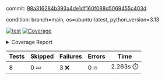 commit: [98a316284b393a4de1df160f088d5069455c403d](https://github.com/rcmdnk/hydra-utils/tree/98a316284b393a4de1df160f088d5069455c403d)

condition: branch=main, os=ubuntu-latest, python_version=3.13

[![test](https://github.com/rcmdnk/hydra-utils/actions/workflows/test.yml/badge.svg)](https://github.com/rcmdnk/hydra-utils/actions/runs/12983639973)
<a href="https://github.com/rcmdnk/hydra-utils/blob/98a316284b393a4de1df160f088d5069455c403d/README.md"><img alt="Coverage" src="https://img.shields.io/badge/Coverage-71%25-yellow.svg" /></a><details><summary>Coverage Report </summary><table><tr><th>File</th><th>Stmts</th><th>Miss</th><th>Cover</th><th>Missing</th></tr><tbody><tr><td colspan="5"><b>src/hydra_utils</b></td></tr><tr><td>&nbsp; &nbsp;<a href="https://github.com/rcmdnk/hydra-utils/blob/98a316284b393a4de1df160f088d5069455c403d/src/hydra_utils/utils.py">utils.py</a></td><td>186</td><td>58</td><td>69%</td><td><a href="https://github.com/rcmdnk/hydra-utils/blob/98a316284b393a4de1df160f088d5069455c403d/src/hydra_utils/utils.py#L12">12</a>, <a href="https://github.com/rcmdnk/hydra-utils/blob/98a316284b393a4de1df160f088d5069455c403d/src/hydra_utils/utils.py#L20-L25">20&ndash;25</a>, <a href="https://github.com/rcmdnk/hydra-utils/blob/98a316284b393a4de1df160f088d5069455c403d/src/hydra_utils/utils.py#L34-L37">34&ndash;37</a>, <a href="https://github.com/rcmdnk/hydra-utils/blob/98a316284b393a4de1df160f088d5069455c403d/src/hydra_utils/utils.py#L47">47</a>, <a href="https://github.com/rcmdnk/hydra-utils/blob/98a316284b393a4de1df160f088d5069455c403d/src/hydra_utils/utils.py#L75-L77">75&ndash;77</a>, <a href="https://github.com/rcmdnk/hydra-utils/blob/98a316284b393a4de1df160f088d5069455c403d/src/hydra_utils/utils.py#L83-L84">83&ndash;84</a>, <a href="https://github.com/rcmdnk/hydra-utils/blob/98a316284b393a4de1df160f088d5069455c403d/src/hydra_utils/utils.py#L106">106</a>, <a href="https://github.com/rcmdnk/hydra-utils/blob/98a316284b393a4de1df160f088d5069455c403d/src/hydra_utils/utils.py#L108">108</a>, <a href="https://github.com/rcmdnk/hydra-utils/blob/98a316284b393a4de1df160f088d5069455c403d/src/hydra_utils/utils.py#L132">132</a>, <a href="https://github.com/rcmdnk/hydra-utils/blob/98a316284b393a4de1df160f088d5069455c403d/src/hydra_utils/utils.py#L135-L136">135&ndash;136</a>, <a href="https://github.com/rcmdnk/hydra-utils/blob/98a316284b393a4de1df160f088d5069455c403d/src/hydra_utils/utils.py#L153-L156">153&ndash;156</a>, <a href="https://github.com/rcmdnk/hydra-utils/blob/98a316284b393a4de1df160f088d5069455c403d/src/hydra_utils/utils.py#L158-L159">158&ndash;159</a>, <a href="https://github.com/rcmdnk/hydra-utils/blob/98a316284b393a4de1df160f088d5069455c403d/src/hydra_utils/utils.py#L174-L176">174&ndash;176</a>, <a href="https://github.com/rcmdnk/hydra-utils/blob/98a316284b393a4de1df160f088d5069455c403d/src/hydra_utils/utils.py#L181-L183">181&ndash;183</a>, <a href="https://github.com/rcmdnk/hydra-utils/blob/98a316284b393a4de1df160f088d5069455c403d/src/hydra_utils/utils.py#L196-L199">196&ndash;199</a>, <a href="https://github.com/rcmdnk/hydra-utils/blob/98a316284b393a4de1df160f088d5069455c403d/src/hydra_utils/utils.py#L210-L213">210&ndash;213</a>, <a href="https://github.com/rcmdnk/hydra-utils/blob/98a316284b393a4de1df160f088d5069455c403d/src/hydra_utils/utils.py#L215">215</a>, <a href="https://github.com/rcmdnk/hydra-utils/blob/98a316284b393a4de1df160f088d5069455c403d/src/hydra_utils/utils.py#L240-L252">240&ndash;252</a>, <a href="https://github.com/rcmdnk/hydra-utils/blob/98a316284b393a4de1df160f088d5069455c403d/src/hydra_utils/utils.py#L273">273</a>, <a href="https://github.com/rcmdnk/hydra-utils/blob/98a316284b393a4de1df160f088d5069455c403d/src/hydra_utils/utils.py#L280">280</a>, <a href="https://github.com/rcmdnk/hydra-utils/blob/98a316284b393a4de1df160f088d5069455c403d/src/hydra_utils/utils.py#L305">305</a>, <a href="https://github.com/rcmdnk/hydra-utils/blob/98a316284b393a4de1df160f088d5069455c403d/src/hydra_utils/utils.py#L308-L310">308&ndash;310</a>, <a href="https://github.com/rcmdnk/hydra-utils/blob/98a316284b393a4de1df160f088d5069455c403d/src/hydra_utils/utils.py#L314">314</a></td></tr><tr><td><b>TOTAL</b></td><td><b>197</b></td><td><b>58</b></td><td><b>71%</b></td><td>&nbsp;</td></tr></tbody></table></details>

| Tests | Skipped | Failures | Errors | Time |
| ----- | ------- | -------- | -------- | ------------------ |
| 8 | 0 :zzz: | 3 :x: | 0 :fire: | 2.263s :stopwatch: |

